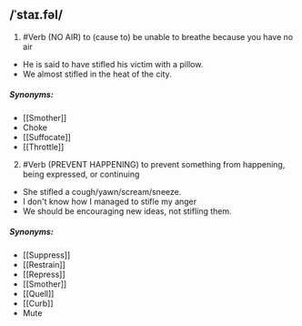 ## /ˈstaɪ.fəl/  
1. #Verb 
(NO AIR)
to (cause to) be unable to breathe because you have no air

- He is said to have stifled his victim with a pillow.
- We almost stifled in the heat of the city.

##### Synonyms:
- [[Smother]]
- Choke
- [[Suffocate]]
- [[Throttle]]


2. #Verb 
(PREVENT HAPPENING)
to prevent something from happening, being expressed, or continuing

- She stifled a cough/yawn/scream/sneeze.
- I don't know how I managed to stifle my anger
- We should be encouraging new ideas, not stifling them.

##### Synonyms:
- [[Suppress]] 
- [[Restrain]]
- [[Repress]]
- [[Smother]]
- [[Quell]]
- [[Curb]]
- Mute